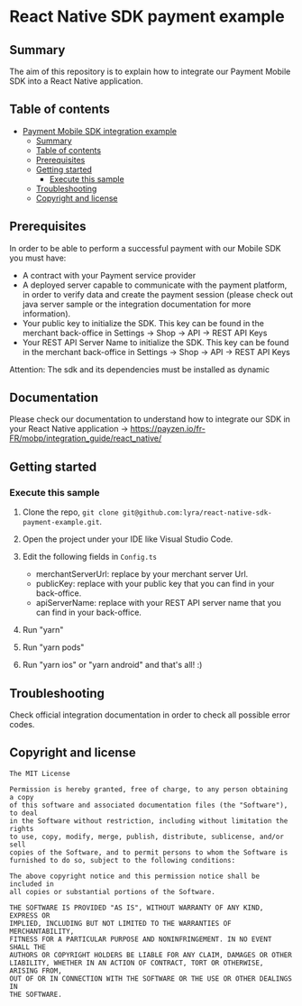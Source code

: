 # React Native SDK payment example

## Summary

The aim of this repository is to explain how to integrate our Payment Mobile SDK into a React Native application.

## Table of contents

- [Payment Mobile SDK integration example](#react-native-sdk-payment-example)
  - [Summary](#summary)
  - [Table of contents](#table-of-contents)
  - [Prerequisites](#prerequisites)
  - [Getting started](#getting-started)
    - [Execute this sample](#execute-this-sample)
  - [Troubleshooting](#troubleshooting)
  - [Copyright and license](#copyright-and-license)

## Prerequisites

In order to be able to perform a successful payment with our Mobile SDK you must have:

- A contract with your Payment service provider
- A deployed server capable to communicate with the payment platform, in order to verify data and create the payment session (please check out java server sample or the integration documentation for more information).
- Your public key to initialize the SDK. This key can be found in the merchant back-office in Settings -> Shop -> API -> REST API Keys
- Your REST API Server Name to initialize the SDK. This key can be found in the merchant back-office in Settings -> Shop -> API -> REST API Keys

Attention: The sdk and its dependencies must be installed as dynamic  

## Documentation

Please check our documentation to understand how to integrate our SDK in your React Native application -> https://payzen.io/fr-FR/mobp/integration_guide/react_native/

## Getting started

### Execute this sample

1. Clone the repo, `git clone git@github.com:lyra/react-native-sdk-payment-example.git`.

2. Open the project under your IDE like Visual Studio Code.

3. Edit the following fields in `Config.ts`

   - merchantServerUrl: replace by your merchant server Url.
   - publicKey: replace with your public key that you can find in your back-office.
   - apiServerName: replace with your REST API server name that you can find in your back-office.

4. Run "yarn"

5. Run "yarn pods"

6. Run "yarn ios" or "yarn android" and that's all! :)

## Troubleshooting

Check official integration documentation in order to check all possible error codes.

## Copyright and license

    The MIT License

    Permission is hereby granted, free of charge, to any person obtaining a copy
    of this software and associated documentation files (the "Software"), to deal
    in the Software without restriction, including without limitation the rights
    to use, copy, modify, merge, publish, distribute, sublicense, and/or sell
    copies of the Software, and to permit persons to whom the Software is
    furnished to do so, subject to the following conditions:

    The above copyright notice and this permission notice shall be included in
    all copies or substantial portions of the Software.

    THE SOFTWARE IS PROVIDED "AS IS", WITHOUT WARRANTY OF ANY KIND, EXPRESS OR
    IMPLIED, INCLUDING BUT NOT LIMITED TO THE WARRANTIES OF MERCHANTABILITY,
    FITNESS FOR A PARTICULAR PURPOSE AND NONINFRINGEMENT. IN NO EVENT SHALL THE
    AUTHORS OR COPYRIGHT HOLDERS BE LIABLE FOR ANY CLAIM, DAMAGES OR OTHER
    LIABILITY, WHETHER IN AN ACTION OF CONTRACT, TORT OR OTHERWISE, ARISING FROM,
    OUT OF OR IN CONNECTION WITH THE SOFTWARE OR THE USE OR OTHER DEALINGS IN
    THE SOFTWARE.
